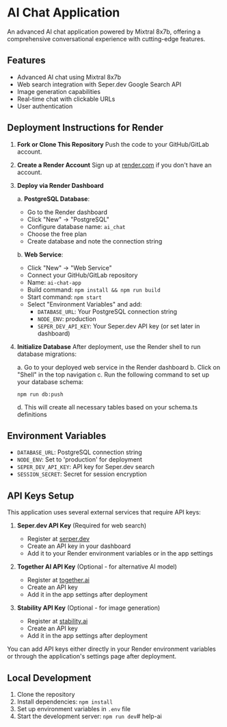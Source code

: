 # AI Chat Application

An advanced AI chat application powered by Mixtral 8x7b, offering a comprehensive conversational experience with cutting-edge features.

## Features

- Advanced AI chat using Mixtral 8x7b
- Web search integration with Seper.dev Google Search API
- Image generation capabilities
- Real-time chat with clickable URLs
- User authentication

## Deployment Instructions for Render

1. **Fork or Clone This Repository**
   Push the code to your GitHub/GitLab account.

2. **Create a Render Account**
   Sign up at [render.com](https://render.com) if you don't have an account.

3. **Deploy via Render Dashboard**

   a. **PostgreSQL Database**:
      - Go to the Render dashboard
      - Click "New" → "PostgreSQL"
      - Configure database name: `ai_chat`
      - Choose the free plan
      - Create database and note the connection string

   b. **Web Service**:
      - Click "New" → "Web Service"
      - Connect your GitHub/GitLab repository
      - Name: `ai-chat-app`
      - Build command: `npm install && npm run build`
      - Start command: `npm start`
      - Select "Environment Variables" and add:
         - `DATABASE_URL`: Your PostgreSQL connection string
         - `NODE_ENV`: production
         - `SEPER_DEV_API_KEY`: Your Seper.dev API key (or set later in dashboard)

4. **Initialize Database**
   After deployment, use the Render shell to run database migrations:
   
   a. Go to your deployed web service in the Render dashboard
   b. Click on "Shell" in the top navigation
   c. Run the following command to set up your database schema:
      ```
      npm run db:push
      ```
   d. This will create all necessary tables based on your schema.ts definitions

## Environment Variables

- `DATABASE_URL`: PostgreSQL connection string
- `NODE_ENV`: Set to 'production' for deployment
- `SEPER_DEV_API_KEY`: API key for Seper.dev search
- `SESSION_SECRET`: Secret for session encryption

## API Keys Setup

This application uses several external services that require API keys:

1. **Seper.dev API Key** (Required for web search)
   - Register at [serper.dev](https://serper.dev/)
   - Create an API key in your dashboard
   - Add it to your Render environment variables or in the app settings

2. **Together AI API Key** (Optional - for alternative AI model)
   - Register at [together.ai](https://together.ai/)
   - Create an API key
   - Add it in the app settings after deployment

3. **Stability API Key** (Optional - for image generation)
   - Register at [stability.ai](https://stability.ai/)
   - Create an API key
   - Add it in the app settings after deployment

You can add API keys either directly in your Render environment variables or through the application's settings page after deployment.

## Local Development

1. Clone the repository
2. Install dependencies: `npm install`
3. Set up environment variables in `.env` file
4. Start the development server: `npm run dev`# help-ai
